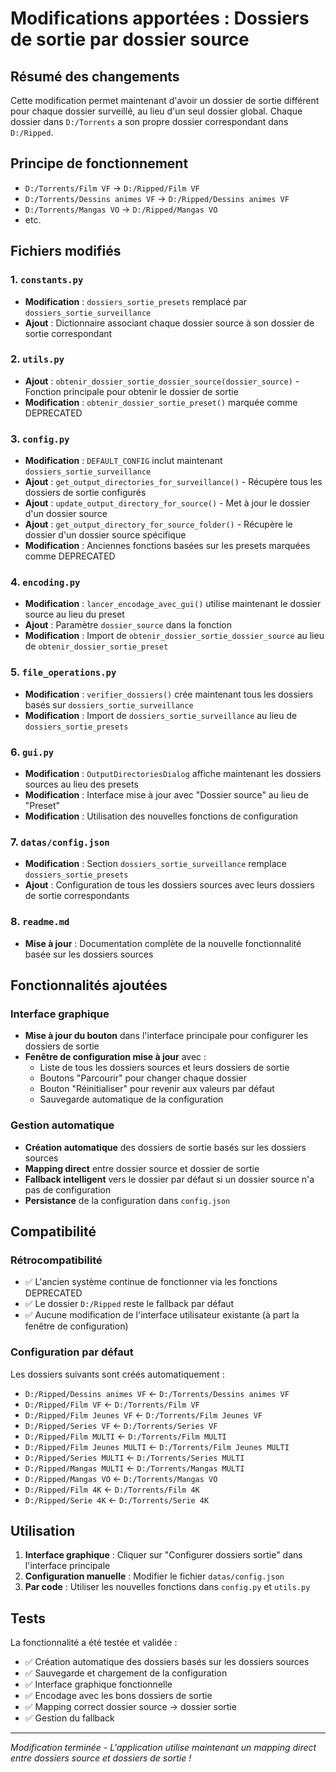 # Modifications apportées : Dossiers de sortie par dossier source

## Résumé des changements

Cette modification permet maintenant d'avoir un dossier de sortie différent pour chaque dossier surveillé, au lieu d'un seul dossier global. Chaque dossier dans `D:/Torrents` a son propre dossier correspondant dans `D:/Ripped`.

## Principe de fonctionnement

- `D:/Torrents/Film VF` → `D:/Ripped/Film VF`
- `D:/Torrents/Dessins animes VF` → `D:/Ripped/Dessins animes VF`
- `D:/Torrents/Mangas VO` → `D:/Ripped/Mangas VO`
- etc.

## Fichiers modifiés

### 1. `constants.py`

- **Modification** : `dossiers_sortie_presets` remplacé par `dossiers_sortie_surveillance`
- **Ajout** : Dictionnaire associant chaque dossier source à son dossier de sortie correspondant

### 2. `utils.py`

- **Ajout** : `obtenir_dossier_sortie_dossier_source(dossier_source)` - Fonction principale pour obtenir le dossier de sortie
- **Modification** : `obtenir_dossier_sortie_preset()` marquée comme DEPRECATED

### 3. `config.py`

- **Modification** : `DEFAULT_CONFIG` inclut maintenant `dossiers_sortie_surveillance`
- **Ajout** : `get_output_directories_for_surveillance()` - Récupère tous les dossiers de sortie configurés
- **Ajout** : `update_output_directory_for_source()` - Met à jour le dossier d'un dossier source
- **Ajout** : `get_output_directory_for_source_folder()` - Récupère le dossier d'un dossier source spécifique
- **Modification** : Anciennes fonctions basées sur les presets marquées comme DEPRECATED

### 4. `encoding.py`

- **Modification** : `lancer_encodage_avec_gui()` utilise maintenant le dossier source au lieu du preset
- **Ajout** : Paramètre `dossier_source` dans la fonction
- **Modification** : Import de `obtenir_dossier_sortie_dossier_source` au lieu de `obtenir_dossier_sortie_preset`

### 5. `file_operations.py`

- **Modification** : `verifier_dossiers()` crée maintenant tous les dossiers basés sur `dossiers_sortie_surveillance`
- **Modification** : Import de `dossiers_sortie_surveillance` au lieu de `dossiers_sortie_presets`

### 6. `gui.py`

- **Modification** : `OutputDirectoriesDialog` affiche maintenant les dossiers sources au lieu des presets
- **Modification** : Interface mise à jour avec "Dossier source" au lieu de "Preset"
- **Modification** : Utilisation des nouvelles fonctions de configuration

### 7. `datas/config.json`

- **Modification** : Section `dossiers_sortie_surveillance` remplace `dossiers_sortie_presets`
- **Ajout** : Configuration de tous les dossiers sources avec leurs dossiers de sortie correspondants

### 8. `readme.md`

- **Mise à jour** : Documentation complète de la nouvelle fonctionnalité basée sur les dossiers sources

## Fonctionnalités ajoutées

### Interface graphique

- **Mise à jour du bouton** dans l'interface principale pour configurer les dossiers de sortie
- **Fenêtre de configuration mise à jour** avec :
  - Liste de tous les dossiers sources et leurs dossiers de sortie
  - Boutons "Parcourir" pour changer chaque dossier
  - Bouton "Réinitialiser" pour revenir aux valeurs par défaut
  - Sauvegarde automatique de la configuration

### Gestion automatique

- **Création automatique** des dossiers de sortie basés sur les dossiers sources
- **Mapping direct** entre dossier source et dossier de sortie
- **Fallback intelligent** vers le dossier par défaut si un dossier source n'a pas de configuration
- **Persistance** de la configuration dans `config.json`

## Compatibilité

### Rétrocompatibilité

- ✅ L'ancien système continue de fonctionner via les fonctions DEPRECATED
- ✅ Le dossier `D:/Ripped` reste le fallback par défaut
- ✅ Aucune modification de l'interface utilisateur existante (à part la fenêtre de configuration)

### Configuration par défaut

Les dossiers suivants sont créés automatiquement :

- `D:/Ripped/Dessins animes VF` ← `D:/Torrents/Dessins animes VF`
- `D:/Ripped/Film VF` ← `D:/Torrents/Film VF`
- `D:/Ripped/Film Jeunes VF` ← `D:/Torrents/Film Jeunes VF`
- `D:/Ripped/Series VF` ← `D:/Torrents/Series VF`
- `D:/Ripped/Film MULTI` ← `D:/Torrents/Film MULTI`
- `D:/Ripped/Film Jeunes MULTI` ← `D:/Torrents/Film Jeunes MULTI`
- `D:/Ripped/Series MULTI` ← `D:/Torrents/Series MULTI`
- `D:/Ripped/Mangas MULTI` ← `D:/Torrents/Mangas MULTI`
- `D:/Ripped/Mangas VO` ← `D:/Torrents/Mangas VO`
- `D:/Ripped/Film 4K` ← `D:/Torrents/Film 4K`
- `D:/Ripped/Serie 4K` ← `D:/Torrents/Serie 4K`

## Utilisation

1. **Interface graphique** : Cliquer sur "Configurer dossiers sortie" dans l'interface principale
2. **Configuration manuelle** : Modifier le fichier `datas/config.json`
3. **Par code** : Utiliser les nouvelles fonctions dans `config.py` et `utils.py`

## Tests

La fonctionnalité a été testée et validée :

- ✅ Création automatique des dossiers basés sur les dossiers sources
- ✅ Sauvegarde et chargement de la configuration
- ✅ Interface graphique fonctionnelle
- ✅ Encodage avec les bons dossiers de sortie
- ✅ Mapping correct dossier source → dossier sortie
- ✅ Gestion du fallback

---

_Modification terminée - L'application utilise maintenant un mapping direct entre dossiers source et dossiers de sortie !_
